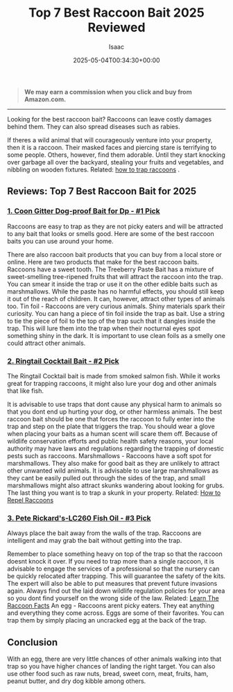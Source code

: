 ﻿---
author: Isaac
layout: post
title: Top 7 Best Raccoon Bait 2025 Reviewed
date: '2025-05-04T00:34:30+00:00'
categories:
- Product Reviews
- Raccoons
tags: []
slug: /best-raccoon-bait/
lastmod: 2025-05-07T12:21:25+03:00
---
> **We may earn a commission when you click and buy from Amazon.com.**
>

---
Looking for the best raccoon bait? Raccoons can leave costly damages behind them. They can also spread diseases such as rabies.

If theres a wild animal that will courageously venture into your property, then it is a raccoon. Their masked faces and piercing stare is terrifying to some people.
Others, however, find them adorable. Until they start knocking over garbage all over the backyard, stealing your fruits and vegetables, and nibbling on wooden fixtures. Related:
[how to trap raccoons](https://pestpolicy.com/how-to-trap-raccoons/)
.
## Reviews: Top 7 Best Raccoon Bait for 2025
### [1. Coon Gitter Dog-proof Bait for Dp - #1 Pick](https://www.amazon.com/dp/B01J81MQOY/?tag=p-policy-20)
Raccoons are easy to trap as they are not picky eaters and will be attracted to any bait that looks or smells good. Here are some of the best raccoon baits you can use around your home.



There are also raccoon bait products that you can buy from a local store or online. Here are two products that make for the best raccoon baits.
Raccoons have a sweet tooth. The Treeberry Paste Bait has a mixture of sweet-smelling tree-ripened fruits that will attract the raccoon into the trap.
You can smear it inside the trap or use it on the other edible baits such as marshmallows. While the paste has no harmful effects, you should still keep it out of the reach of children.
It can, however, attract other types of animals too.
Tin foil -
Raccoons are very curious animals. Shiny materials spark their curiosity.
You can hang a piece of tin foil inside the trap as bait. Use a string to tie the piece of foil to the top of the trap such that it dangles inside the trap.
This will lure them into the trap when their nocturnal eyes spot something shiny in the dark. It is important to use clean foils as a smelly one could attract other animals.
### [2. Ringtail Cocktail Bait - #2 Pick](https://www.amazon.com/dp/B00A6TOYAC/?tag=p-policy-20)
The Ringtail Cocktail bait is made from smoked salmon fish. While it works great for trapping raccoons, it might also lure your dog and other animals that like fish.




It is advisable to use traps that dont cause any physical harm to animals so that you dont end up hurting your dog, or other harmless animals.
The best raccoon bait should be one that forces the raccoon to fully enter into the trap and step on the plate that triggers the trap. You should wear a glove when placing your baits as a human scent will scare them off.
Because of wildlife conservation efforts and public health safety reasons, your local authority may have laws and regulations regarding the trapping of domestic pests such as raccoons.
Marshmallows -
Raccoons have a soft spot for marshmallows. They also make for good bait as they are unlikely to attract other unwanted wild animals.
It is advisable to use large marshmallows as they cant be easily pulled out through the sides of the trap, and small marshmallows might also attract skunks wandering about looking for grubs. The last thing you want is to trap a skunk in your property.
Related:
[How to Repel Raccoons](https://pestpolicy.com/how-to-repel-raccoons/)
### [3. Pete Rickard's-LC260 Fish Oil - #3 Pick](https://www.amazon.com/dp/B00A6TOYAC/?tag=p-policy-20)
Always place the bait away from the walls of the trap. Raccoons are intelligent and may grab the bait without getting into the trap.




Remember to place something heavy on top of the trap so that the raccoon doesnt knock it over.
If you need to trap more than a single raccoon, it is advisable to engage the services of a professional so that the nursery can be quickly relocated after trapping. This will guarantee the safety of the kits. The expert will also be able to put measures that prevent future invasions again.
Always find out the laid down wildlife regulation policies for your area so you dont find yourself on the wrong side of the law. Related:
[Learn The Raccoon Facts](https://pestpolicy.com/raccoon-facts/)
An egg -
Raccoons arent picky eaters. They eat anything and everything they come across. Eggs are some of their favorites. You can trap them by simply placing an uncracked egg at the back of the trap.
## Conclusion
With an egg, there are very little chances of other animals walking into that trap so you have higher chances of landing the right target.
You can also use other food such as raw nuts, bread, sweet corn, meat, fruits, ham, peanut butter, and dry dog kibble among others.
